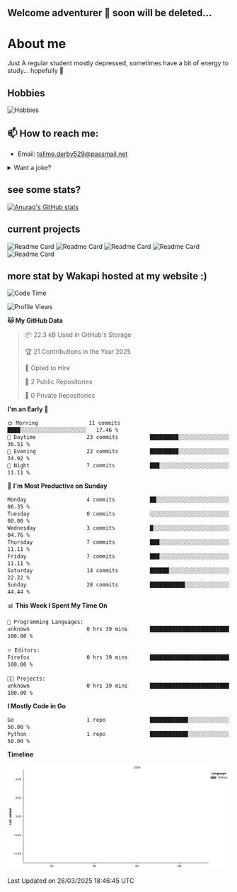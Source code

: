 ## Welcome adventurer 👋  soon will be deleted...  

# About me
Just A regular student mostly depressed, sometimes have a bit of energy to study... hopefully 🥲
## Hobbies
 ![Hobbies](https://img.shields.io/badge/Hobbies-Reading%20|%20Tar%20|%20Gym%20|%20Cooking%20|%20Walk'nTalk-FF69B4?style=for-the-badge&color=red)

## 📫 How to reach me: 
-  Email: tellme.derby529@passmail.net
<details>
 
<summary>Want a joke?</summary>

<!-- Start of jokes card -->
Thanks to <img width="20" hight="20" alt="github_ABSphreak_profile_picture" src="https://github.com/ABSphreak.png">
</br>
<img width="2000" hight="2000" src="https://readme-jokes.vercel.app/api">
<!-- end of jokes card -->

</details>

## see some stats?
[![Anurag's GitHub stats](https://github-readme-stats.vercel.app/api?username=jstMW&theme=ambient_gradient)]()

## current projects 
![Readme Card](https://github-readme-stats.vercel.app/api/pin/?username=jstMW&repo=NoobyAPI&theme=ambient_gradient)
![Readme Card](https://github-readme-stats.vercel.app/api/pin/?username=jstMW&repo=newface&theme=ambient_gradient)
![Readme Card](https://github-readme-stats.vercel.app/api/pin/?username=jstMW&repo=newsoul&theme=ambient_gradient)
![Readme Card](https://github-readme-stats.vercel.app/api/pin/?username=jstMW&repo=tackleet&theme=ambient_gradient)
![Readme Card](https://github-readme-stats.vercel.app/api/pin/?username=jstMW&repo=waka-readme-stats&theme=ambient_gradient)



## more stat by Wakapi hosted at my website :)
<!--START_SECTION:waka-->
![Code Time](http://img.shields.io/badge/Code%20Time-39%20hrs%2016%20mins-blue)

![Profile Views](http://img.shields.io/badge/Profile%20Views-0-blue)

**🐱 My GitHub Data** 

> 📦 22.3 kB Used in GitHub's Storage 
 > 
> 🏆 21 Contributions in the Year 2025
 > 
> 💼 Opted to Hire
 > 
> 📜 2 Public Repositories 
 > 
> 🔑 0 Private Repositories 
 > 
**I'm an Early 🐤** 

```text
🌞 Morning                11 commits          ████░░░░░░░░░░░░░░░░░░░░░   17.46 % 
🌆 Daytime                23 commits          █████████░░░░░░░░░░░░░░░░   36.51 % 
🌃 Evening                22 commits          █████████░░░░░░░░░░░░░░░░   34.92 % 
🌙 Night                  7 commits           ███░░░░░░░░░░░░░░░░░░░░░░   11.11 % 
```
📅 **I'm Most Productive on Sunday** 

```text
Monday                   4 commits           ██░░░░░░░░░░░░░░░░░░░░░░░   06.35 % 
Tuesday                  0 commits           ░░░░░░░░░░░░░░░░░░░░░░░░░   00.00 % 
Wednesday                3 commits           █░░░░░░░░░░░░░░░░░░░░░░░░   04.76 % 
Thursday                 7 commits           ███░░░░░░░░░░░░░░░░░░░░░░   11.11 % 
Friday                   7 commits           ███░░░░░░░░░░░░░░░░░░░░░░   11.11 % 
Saturday                 14 commits          ██████░░░░░░░░░░░░░░░░░░░   22.22 % 
Sunday                   28 commits          ███████████░░░░░░░░░░░░░░   44.44 % 
```


📊 **This Week I Spent My Time On** 

```text
💬 Programming Languages: 
unknown                  0 hrs 39 mins       █████████████████████████   100.00 % 

🔥 Editors: 
Firefox                  0 hrs 39 mins       █████████████████████████   100.00 % 

🐱‍💻 Projects: 
unknown                  0 hrs 39 mins       █████████████████████████   100.00 % 
```

**I Mostly Code in Go** 

```text
Go                       1 repo              ████████████░░░░░░░░░░░░░   50.00 % 
Python                   1 repo              ████████████░░░░░░░░░░░░░   50.00 % 
```



**Timeline**

![Lines of Code chart](https://raw.githubusercontent.com/jstMW/jstMW/main/assets/bar_graph.png)


 Last Updated on 28/03/2025 18:46:45 UTC
<!--END_SECTION:waka-->
